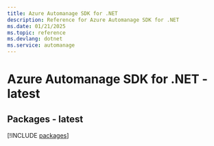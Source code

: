 ```yaml
---
title: Azure Automanage SDK for .NET
description: Reference for Azure Automanage SDK for .NET
ms.date: 01/21/2025
ms.topic: reference
ms.devlang: dotnet
ms.service: automanage
---
```

# Azure Automanage SDK for .NET - latest
## Packages - latest
[!INCLUDE [packages](automanage-index.md)]